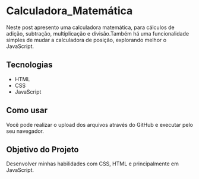 # Calculadora_Matemática

Neste post apresento uma calculadora matemática, para cálculos de adição, subtração, multiplicação e divisão.Também há uma funcionalidade simples de mudar a calculadora de posição, explorando melhor o JavaScript.

## Tecnologias

- HTML
- CSS
- JavaScript

## Como usar

Você pode realizar o upload dos arquivos através do GitHub e executar pelo seu navegador.

## Objetivo do Projeto

Desenvolver minhas habilidades com CSS, HTML e principalmente em JavaScript.